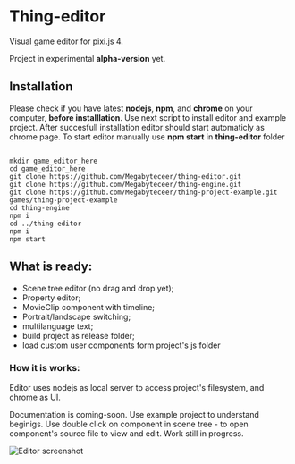 # Thing-editor

Visual game editor for pixi.js 4.

Project in experimental **alpha-version** yet.

## Installation

Please check if you have latest **nodejs**, **npm**, and **chrome** on your computer, **before installlation**.
Use next script to install editor and example project.
After succesfull installation editor should start automaticly as chrome page.
To start editor manually use **npm start** in **thing-editor** folder

```

mkdir game_editor_here
cd game_editor_here
git clone https://github.com/Megabyteceer/thing-editor.git
git clone https://github.com/Megabyteceer/thing-engine.git
git clone https://github.com/Megabyteceer/thing-project-example.git games/thing-project-example
cd thing-engine
npm i
cd ../thing-editor
npm i
npm start

```

## What is ready:
 - Scene tree editor (no drag and drop yet);
 - Property editor;
 - MovieClip component with timeline;
 - Portrait/landscape switching;
 - multilanguage text;
 - build project as release folder;
 - load custom user components form project's js folder
 
 
 
### How it is works:
Editor uses nodejs as local server to access project's filesystem, and chrome as UI.

Documentation is coming-soon. Use example project to understand beginigs.
Use double click on component in scene tree - to open component's source file to view and edit.
Work still in progress.

![Editor screenshot](https://raw.githubusercontent.com/Megabyteceer/thing-editor/master/img/screenshots/thing-editor.jpg)
